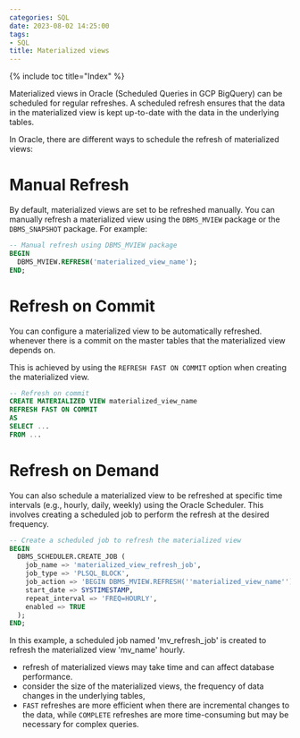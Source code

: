 ```yaml
---
categories: SQL
date: 2023-08-02 14:25:00
tags:
- SQL
title: Materialized views
---
```


{% include toc title="Index" %}

Materialized views in Oracle (Scheduled Queries in GCP BigQuery) can be
scheduled for regular refreshes.
A scheduled refresh ensures that the data in the materialized view is kept
up-to-date with the data in the underlying tables.

In Oracle, there are different ways to schedule the refresh of materialized
views:

# Manual Refresh

By default, materialized views are set to be refreshed manually. You can
manually refresh a materialized view using
the `DBMS_MVIEW` package or the `DBMS_SNAPSHOT` package. For example:

```sql
-- Manual refresh using DBMS_MVIEW package
BEGIN
  DBMS_MVIEW.REFRESH('materialized_view_name');
END;
```

# Refresh on Commit

You can configure a materialized view to be automatically refreshed.
whenever there is a commit on the master tables that the materialized view
depends on.

This is achieved by using the `REFRESH FAST ON COMMIT` option when creating the
materialized view.

```sql
-- Refresh on commit
CREATE MATERIALIZED VIEW materialized_view_name
REFRESH FAST ON COMMIT
AS
SELECT ...
FROM ...
```

# Refresh on Demand

You can also schedule a materialized view to be refreshed at specific time
intervals (e.g., hourly, daily, weekly)
using the Oracle Scheduler. This involves creating a scheduled job to perform
the refresh at the desired frequency.

```sql
-- Create a scheduled job to refresh the materialized view
BEGIN
  DBMS_SCHEDULER.CREATE_JOB (
    job_name => 'materialized_view_refresh_job',
    job_type => 'PLSQL_BLOCK',
    job_action => 'BEGIN DBMS_MVIEW.REFRESH(''materialized_view_name''); END;',
    start_date => SYSTIMESTAMP,
    repeat_interval => 'FREQ=HOURLY',
    enabled => TRUE
  );
END;
```

In this example, a scheduled job named 'mv_refresh_job' is created to refresh
the materialized view 'mv_name' hourly.

* refresh of materialized views may take time and can affect database
  performance.
* consider the size of the materialized views, the frequency of data changes in
  the underlying tables,
* `FAST` refreshes are more efficient when there are incremental changes to the
  data, while `COMPLETE` refreshes are more time-consuming but may be necessary
  for complex queries.